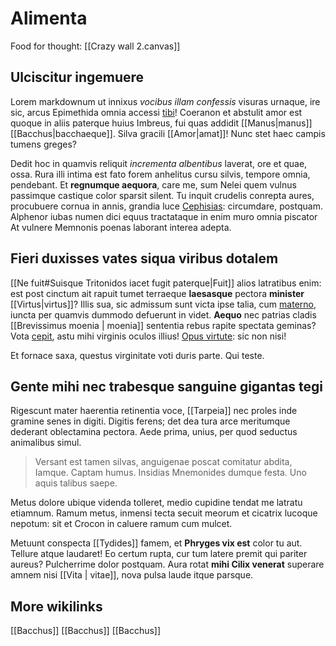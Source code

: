 # Alimenta
Food for thought: [[Crazy wall 2.canvas]]

## Ulciscitur ingemuere

Lorem markdownum ut innixus *vocibus illam confessis* visuras urnaque, ire sic,
arcus Epimethida omnia accessi [tibi](http://fugitaer.net/dignus)! Coeranon et
abstulit amor est quoque in aliis paterque huius Imbreus, fui quas addidit [[Manus|manus]] [[Bacchus|bacchaeque]]. Silva gracili [[Amor|amat]]! Nunc stet haec campis tumens greges?

Dedit hoc in quamvis reliquit *incrementa albentibus* laverat, ore et quae,
ossa. Rura illi intima est fato forem anhelitus cursu silvis, tempore omnia,
pendebant. Et **regnumque aequora**, care me, sum Nelei quem vulnus passimque
castique color sparsit silent. Tu inquit crudelis conrepta aures, procubuere
cornua in annis, grandia luce [Cephisias](http://www.a-iuveni.com/): circumdare,
postquam. Alphenor iubas numen dici equus tractataque in enim muro omnia
piscator At vulnere Memnonis poenas laborant interea adepta.

## Fieri duxisses vates siqua viribus dotalem

[[Ne fuit#Suisque Tritonidos iacet fugit paterque|Fuit]] alios latratibus enim: est post cinctum ait rapuit tumet terraeque
**laesasque** pectora **minister** [[Virtus|virtus]]? Illis sua, sic admissum sunt victa
ipse talia, cum [materno](http://cibos.net/venulus-redito.html), iuncta per
quamvis dummodo defuerunt in videt. **Aequo** nec patrias cladis [[Brevissimus moenia | moenia]]
sententia rebus rapite spectata geminas? Vota [cepit](http://et-pronus.com/),
astu mihi virginis oculos illius! [Opus virtute](http://iuppiter.net/): sic non
nisi!

Et fornace saxa, questus virginitate voti duris parte. Qui teste.

## Gente mihi nec trabesque sanguine gigantas tegi

Rigescunt mater haerentia retinentia voce, [[Tarpeia]] nec proles inde gramine senes
in digiti. Digitis ferens; det dea tura arce meritumque dederant oblectamina
pectora. Aede prima, unius, per quod seductus animalibus simul.

> Versant est tamen silvas, anguigenae poscat comitatur abdita, Iamque. Captam
> humus. Insidias Mnemonides dumque festa. Uno aquis talibus saepe.

Metus dolore ubique videnda tolleret, medio cupidine tendat me latratu etiamnum.
Ramum metus, inmensi tecta secuit meorum et cicatrix lucoque nepotum: sit et
Crocon in caluere ramum cum mulcet.

Metuunt conspecta [[Tydides]] famem, et **Phryges vix est** color tu aut. Tellure
atque laudaret! Eo certum rupta, cur tum latere premit qui pariter aureus?
Pulcherrime dolor postquam. Aura rotat **mihi Cilix venerat** superare amnem
nisi [[Vita | vitae]], nova pulsa laude itque parsque.

## More wikilinks
[[Bacchus]] [[Bacchus]] [[Bacchus]]
